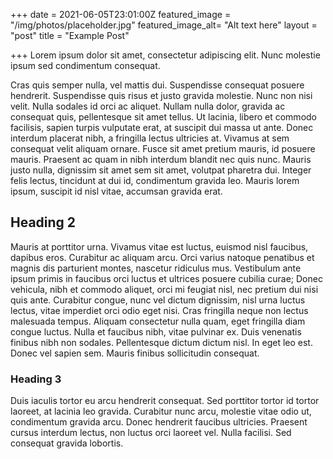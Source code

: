 +++
date = 2021-06-05T23:01:00Z
featured_image = "/img/photos/placeholder.jpg"
featured_image_alt= "Alt text here"
layout = "post"
title = "Example Post"

+++
Lorem ipsum dolor sit amet, consectetur adipiscing elit. Nunc molestie ipsum sed condimentum consequat.

Cras quis semper nulla, vel mattis dui. Suspendisse consequat posuere hendrerit. Suspendisse quis risus et justo gravida molestie. Nunc non nisi velit. Nulla sodales id orci ac aliquet. Nullam nulla dolor, gravida ac consequat quis, pellentesque sit amet tellus. Ut lacinia, libero et commodo facilisis, sapien turpis vulputate erat, at suscipit dui massa ut ante. Donec interdum placerat nibh, a fringilla lectus ultricies at. Vivamus at sem consequat velit aliquam ornare. Fusce sit amet pretium mauris, id posuere mauris. Praesent ac quam in nibh interdum blandit nec quis nunc. Mauris justo nulla, dignissim sit amet sem sit amet, volutpat pharetra dui. Integer felis lectus, tincidunt at dui id, condimentum gravida leo. Mauris lorem ipsum, suscipit id nisl vitae, accumsan gravida erat.

## Heading 2

Mauris at porttitor urna. Vivamus vitae est luctus, euismod nisl faucibus, dapibus eros. Curabitur ac aliquam arcu. Orci varius natoque penatibus et magnis dis parturient montes, nascetur ridiculus mus. Vestibulum ante ipsum primis in faucibus orci luctus et ultrices posuere cubilia curae; Donec vehicula, nibh et commodo aliquet, orci mi feugiat nisl, nec pretium dui nisi quis ante. Curabitur congue, nunc vel dictum dignissim, nisl urna luctus lectus, vitae imperdiet orci odio eget nisi. Cras fringilla neque non lectus malesuada tempus. Aliquam consectetur nulla quam, eget fringilla diam congue luctus. Nulla et faucibus nibh, vitae pulvinar ex. Duis venenatis finibus nibh non sodales. Pellentesque dictum dictum nisl. In eget leo est. Donec vel sapien sem. Mauris finibus sollicitudin consequat.

### Heading 3

Duis iaculis tortor eu arcu hendrerit consequat. Sed porttitor tortor id tortor laoreet, at lacinia leo gravida. Curabitur nunc arcu, molestie vitae odio ut, condimentum gravida arcu. Donec hendrerit faucibus ultricies. Praesent cursus interdum lectus, non luctus orci laoreet vel. Nulla facilisi. Sed consequat gravida lobortis.